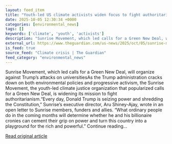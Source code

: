 ```yaml
---
layout: feed_item
title: "Youth-led US climate activists widen focus to fight authoritarianism"
date: 2025-10-05 12:30:34 +0000
categories: [environmental_news]
tags: []
keywords: ['climate', 'youth', 'activists']
description: "Sunrise Movement, which led calls for a Green New Deal, will organize against Trump’s attacks on universitiesAs the Trump administration cracks down on both ..."
external_url: https://www.theguardian.com/us-news/2025/oct/05/sunrise-movement-climate-activism-authoritarianism
is_feed: true
source_feed: "Climate crisis | The Guardian"
feed_category: "environmental_news"
---
```


Sunrise Movement, which led calls for a Green New Deal, will organize against Trump’s attacks on universitiesAs the Trump administration cracks down on both environmental policies and progressive activism, the Sunrise Movement, the youth-led climate justice organization that popularized calls for a Green New Deal, is widening its mission to fight authoritarianism.“Every day, Donald Trump is seizing power and shredding the Constitution,” Sunrise’s executive director, Aru Shiney-Ajay, wrote in an open letter to Sunrise members, funders and allies. “What ordinary people do in the coming months will determine whether he and his billionaire cronies can cement their grip on power and turn this country into a playground for the rich and powerful.” Continue reading...

[Read original article](https://www.theguardian.com/us-news/2025/oct/05/sunrise-movement-climate-activism-authoritarianism)
